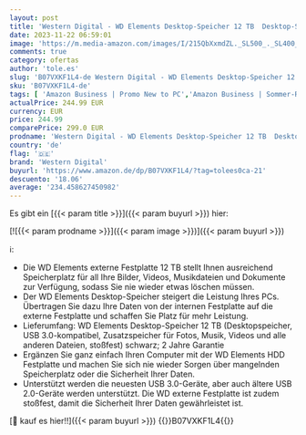 ```yaml
---
layout: post
title: 'Western Digital - WD Elements Desktop-Speicher 12 TB  Desktop-Speicher USB 3.0-kompatibel  Zusatzspeicher für Fotos  Musik  Videos und alle anderen Dateien  stoßfest   Mechanische Festplatte  Schwarz'
date: 2023-11-22 06:59:01
image: 'https://m.media-amazon.com/images/I/215QbXxmdZL._SL500_._SL400_.jpg'
comments: true
category: ofertas
author: 'tole.es'
slug: 'B07VXKF1L4-de Western Digital - WD Elements Desktop-Speicher 12 TB...'
sku: 'B07VXKF1L4-de'
tags: [ 'Amazon Business | Promo New to PC','Amazon Business | Sommer-Rabatt-Aktion','Arborist Merchandising Root','Bereit für den Schulanfang','Best Selling','Computer & Zubehör','DE_PN_BOW_ASINS_per_Category - HARD2l: MA+Mobile+Music+Office+Outdoor+PC+Pets+Sport+Tools+Toy+Wireless','Datenspeicher','Datenspeicher & Netzwerk','Elektronik und Technik','Externe Datenspeicher','Externe Festplatten','Externe Speichermedien','Geschäftsbedarf','Homeoffice-Lösungen','IT-Zubehör','PC','Produkte für Unternehmen','Self Service','Special Features Stores','Stores','a4cbee59-f823-40fe-831a-7de64f655f6f_0','a4cbee59-f823-40fe-831a-7de64f655f6f_6301','a4cbee59-f823-40fe-831a-7de64f655f6f_9501','e26659c6-d1cd-45cb-800b-2f9b432b8572_0','e26659c6-d1cd-45cb-800b-2f9b432b8572_1001','e26659c6-d1cd-45cb-800b-2f9b432b8572_1301','e26659c6-d1cd-45cb-800b-2f9b432b8572_3201','e26659c6-d1cd-45cb-800b-2f9b432b8572_4401','e26659c6-d1cd-45cb-800b-2f9b432b8572_5901','e26659c6-d1cd-45cb-800b-2f9b432b8572_7201','e26659c6-d1cd-45cb-800b-2f9b432b8572_9701','e26659c6-d1cd-45cb-800b-2f9b432b8572_9801','western digital','​Bücher','🇩🇪', ]
actualPrice: 244.99 EUR
currency: EUR
price: 244.99
comparePrice: 299.0 EUR
prodname: 'Western Digital - WD Elements Desktop-Speicher 12 TB  Desktop-Speicher USB 3.0-kompatibel  Zusatzspeicher für Fotos  Musik  Videos und alle anderen Dateien  stoßfest   Mechanische Festplatte  Schwarz'
country: 'de'
flag: '🇩🇪'
brand: 'Western Digital'
buyurl: 'https://www.amazon.de/dp/B07VXKF1L4/?tag=tolees0ca-21'
descuento: '18.06'
average: '234.458627450982'
---
```


Es gibt ein [{{< param title >}}]({{< param buyurl >}}) hier:

[![{{< param prodname >}}]({{< param image >}})]({{< param buyurl >}})

ℹ️:

- Die WD Elements externe Festplatte 12 TB stellt Ihnen ausreichend Speicherplatz für all Ihre Bilder, Videos, Musikdateien und Dokumente zur Verfügung, sodass Sie nie wieder etwas löschen müssen.
- Der WD Elements Desktop-Speicher steigert die Leistung Ihres PCs. Übertragen Sie dazu Ihre Daten von der internen Festplatte auf die externe Festplatte und schaffen Sie Platz für mehr Leistung.
- Lieferumfang: WD Elements Desktop-Speicher 12 TB (Desktopspeicher, USB 3.0-kompatibel, Zusatzspeicher für Fotos, Musik, Videos und alle anderen Dateien, stoßfest) schwarz; 2 Jahre Garantie
- Ergänzen Sie ganz einfach Ihren Computer mit der WD Elements HDD Festplatte und machen Sie sich nie wieder Sorgen über mangelnden Speicherplatz oder die Sicherheit Ihrer Daten.
- Unterstützt werden die neuesten USB 3.0-Geräte, aber auch ältere USB 2.0-Geräte werden unterstützt. Die WD externe Festplatte ist zudem stoßfest, damit die Sicherheit Ihrer Daten gewährleistet ist.

[🛒 kauf es hier!!]({{< param buyurl >}})
{{<world>}}B07VXKF1L4{{</world>}}
